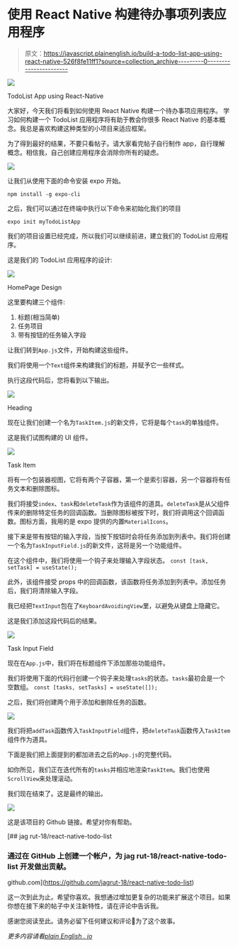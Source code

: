 # 使用 React Native 构建待办事项列表应用程序

> 原文：<https://javascript.plainenglish.io/build-a-todo-list-app-using-react-native-526f8fe11ff1?source=collection_archive---------0----------------------->

![](img/58784b3a16b992de3217ebf305351a59.png)

TodoList App using React-Native

大家好，今天我们将看到如何使用 React Native 构建一个待办事项应用程序。
学习如何构建一个 TodoList 应用程序将有助于教会你很多 React Native 的基本概念。我总是喜欢构建这种类型的小项目来适应框架。

为了得到最好的结果，不要只看帖子。请大家看完帖子自行制作 app，自行理解概念。相信我，自己创建应用程序会消除你所有的疑虑。

![](img/490301846397ef3f15050a748fdb9c63.png)

让我们从使用下面的命令安装 expo 开始。

```
npm install -g expo-cli
```

之后，我们可以通过在终端中执行以下命令来初始化我们的项目

```
expo init myTodoListApp
```

我们的项目设置已经完成，所以我们可以继续前进，建立我们的 TodoList 应用程序。

这是我们的 TodoList 应用程序的设计:

![](img/e4f58c8aeeefe5151a77369dfe61bf61.png)

HomePage Design

这里要构建三个组件:

1.  标题(相当简单)
2.  任务项目
3.  带有按钮的任务输入字段

让我们转到`App.js`文件，开始构建这些组件。

我们将使用一个`Text`组件来构建我们的标题，并赋予它一些样式。

执行这段代码后，您将看到以下输出。

![](img/c35992af9a368b49dc8e7ec01e314517.png)

Heading

现在让我们创建一个名为`TaskItem.js`的新文件，它将是每个`task`的单独组件。

这是我们试图构建的 UI 组件。

![](img/f10f134ecd753d15ac552b7a5b17b8fd.png)

Task Item

将有一个包装器视图，它将有两个子容器，第一个是索引容器，另一个容器将有任务文本和删除图标。

我们将接受`index`、`task`和`deleteTask`作为该组件的道具。`deleteTask`是从父组件传来的删除特定任务的回调函数。当删除图标被按下时，我们将调用这个回调函数。图标方面，我用的是 expo 提供的内置`MaterialIcons`。

接下来是带有按钮的输入字段，当按下按钮时会将任务添加到列表中。我们将创建一个名为`TaskInputField.js`的新文件，这将是另一个功能组件。

在这个组件中，我们将使用一个钩子来处理输入字段状态。
`const [task, setTask] = useState();`

此外，该组件接受 props 中的回调函数，该函数将任务添加到列表中。添加任务后，我们将清除输入字段。

我已经把`TextInput`包在了`KeyboardAvoidingView`里，以避免从键盘上隐藏它。

这是我们添加这段代码后的结果。

![](img/c9536f450d8f03492dab21057a7d8fec.png)

Task Input Field

现在在`App.js`中，我们将在标题组件下添加那些功能组件。

我们将使用下面的代码行创建一个钩子来处理`tasks`的状态。`tasks`最初会是一个空数组。
`const [tasks, setTasks] = useState([]);`

之后，我们将创建两个用于添加和删除任务的函数。

![](img/51cc1c7886966e334a9db22a37c07d7a.png)

我们将把`addTask`函数传入`TaskInputField`组件，把`deleteTask`函数传入`TaskItem`组件作为道具。

下面是我们把上面提到的都加进去之后的`App.js`的完整代码。

如你所见，我们正在迭代所有的`tasks`并相应地渲染`TaskItem`。我们也使用`ScrollView`来处理滚动。

我们现在结束了。这是最终的输出。

![](img/b69869361c4632cab0e59ca0e6eca921.png)

这是该项目的 Github 链接。希望对你有帮助。

[](https://github.com/jagrut-18/react-native-todo-list) [## jag rut-18/react-native-todo-list

### 通过在 GitHub 上创建一个帐户，为 jag rut-18/react-native-todo-list 开发做出贡献。

github.com](https://github.com/jagrut-18/react-native-todo-list) 

这一次到此为止。希望你喜欢。我想通过增加更复杂的功能来扩展这个项目。如果你想在接下来的帖子中关注新特性，请在评论中告诉我。

感谢您阅读至此。请务必留下任何建议和评论👏为了这个故事。

*更多内容请看*[*plain English . io*](http://plainenglish.io/)